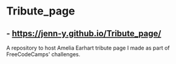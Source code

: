 # Tribute_page

## - https://jenn-y.github.io/Tribute_page/

A repository to host Amelia Earhart tribute page I made as part of FreeCodeCamps' challenges.
